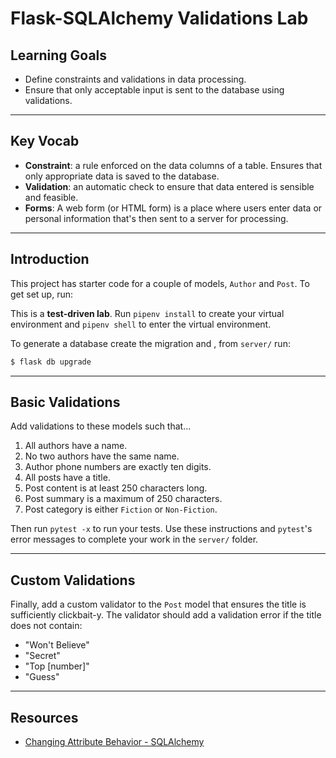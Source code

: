 # Flask-SQLAlchemy Validations Lab

## Learning Goals

- Define constraints and validations in data processing.
- Ensure that only acceptable input is sent to the database using validations.

***

## Key Vocab

- **Constraint**: a rule enforced on the data columns of a table. Ensures that
  only appropriate data is saved to the database.
- **Validation**: an automatic check to ensure that data entered
  is sensible and feasible.
- **Forms**: A web form (or HTML form) is a place where users enter data or
  personal information that's then sent to a server for processing.

***

## Introduction

This project has starter code for a couple of models, `Author` and `Post`. To
get set up, run:

This is a **test-driven lab**. Run `pipenv install` to create your virtual
environment and `pipenv shell` to enter the virtual environment.

To generate a database create the migration and , from `server/` run:

```bash
$ flask db upgrade
```

***

## Basic Validations

Add validations to these models such that...

1. All authors have a name.
2. No two authors have the same name.
3. Author phone numbers are exactly ten digits.
4. All posts have a title.
5. Post content is at least 250 characters long.
6. Post summary is a maximum of 250 characters.
7. Post category is either `Fiction` or `Non-Fiction`.

Then run `pytest -x` to run your tests. Use these instructions and `pytest`'s
error messages to complete your work in the `server/` folder.

***

## Custom Validations

Finally, add a custom validator to the `Post` model that ensures the title is
sufficiently clickbait-y. The validator should add a validation error if the
title does not contain:

- "Won't Believe"
- "Secret"
- "Top [number]"
- "Guess"

***

## Resources

- [Changing Attribute Behavior - SQLAlchemy][SQLAlchemy Validations]

[SQLAlchemy validations]: https://docs.sqlalchemy.org/en/14/orm/mapped_attributes.html#simple-validators
